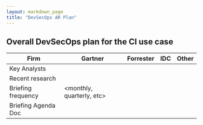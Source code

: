 ```yaml
---
layout: markdown_page
title: "DevSecOps AR Plan"
---
```



## Overall DevSecOps plan for the CI use case

| Firm | Gartner | Forrester | IDC | Other |
|--------------------|------------------------------|-----------|-----|-------|
| Key Analysts | <list key analysts> |  |  |  |
| Recent research | <links to relevant research> |  |  |  |
| Briefing frequency | <monthly, quarterly, etc> |  |  |  |
| Briefing Agenda Doc | <link to the briefing G-Doc> |  |  |  |
